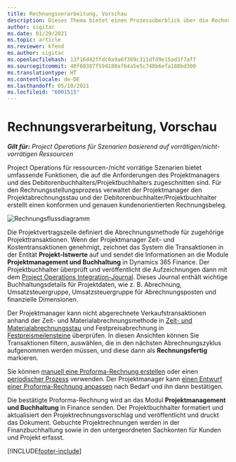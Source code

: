 ```yaml
---
title: Rechnungsverarbeitung, Vorschau
description: Dieses Thema bietet einen Prozessüberblick über die Rechnungsstellung in Project Operations für ressourcen-/nicht vorrätige Szenarien.
author: sigitac
ms.date: 01/29/2021
ms.topic: article
ms.reviewer: kfend
ms.author: sigitac
ms.openlocfilehash: 13f16d42ffdc0a9a6f369c311dfd9e15ad3f7aff
ms.sourcegitcommit: 40f68387f594180af64a5e5c748b6efa188bd300
ms.translationtype: HT
ms.contentlocale: de-DE
ms.lasthandoff: 05/10/2021
ms.locfileid: "6001515"
---
```

# <a name="invoicing-process-overview"></a>Rechnungsverarbeitung, Vorschau

_**Gilt für:** Project Operations für Szenarien basierend auf vorrätigen/nicht-vorrätigen Ressourcen_

Project Operations für ressourcen-/nicht vorrätige Szenarien bietet umfassende Funktionen, die auf die Anforderungen des Projektmanagers und des Debitorenbuchhalters/Projektbuchhalters zugeschnitten sind. Für den Rechnungsstellungsprozess verwaltet der Projektmanager den Projektabrechnungsstau und der Debitorenbuchhalter/Projektbuchhalter erstellt einen konformen und genauen kundenorientierten Rechnungsbeleg.

![Rechnungsflussdiagramm](./media/invoicing-flow.png)

Die Projektvertragszeile definiert die Abrechnungsmethode für zugehörige Projekttransaktionen. Wenn der Projektmanager Zeit- und Kostentransaktionen genehmigt, zeichnet das System die Transaktionen in der Entität **Projekt-Istwerte** auf und sendet die Informationen an die Module **Projektmanagement und Buchhaltung** in Dynamics 365 Finance. Der Projektbuchhalter überprüft und veröffentlicht die Aufzeichnungen dann mit dem [Project Operations Integration-Journal](../project-accounting/project-operations-integration-journal.md). Dieses Journal enthält wichtige Buchhaltungsdetails für Projektdaten, wie z. B. Abrechnung, Umsatzsteuergruppe, Umsatzsteuergruppe für Abrechnungsposten und finanzielle Dimensionen.

Der Projektmanager kann nicht abgerechnete Verkaufstransaktionen anhand der Zeit- und Materialabrechnungsmethode in [Zeit- und Materialabrechnungsstau](../proforma-invoicing/manage-billing-backlog.md#time-and-material-billing-backlog) und Festpreisabrechnung in [Festpreismeilensteine](../proforma-invoicing/manage-billing-backlog.md#fixed-price-milestones) überprüfen. In diesen Ansichten können Sie Transaktionen filtern, auswählen, die in den nächsten Abrechnungszyklus aufgenommen werden müssen, und diese dann als **Rechnungsfertig** markieren.

Sie können [manuell eine Proforma-Rechnung erstellen](../proforma-invoicing/create-manual-proforma-invoice.md) oder einen [periodischer Prozess](../proforma-invoicing/configure-automated-invoice-creation.md) verwenden. Der Projektmanager kann [einen Entwurf einer Proforma-Rechnung anpassen](../proforma-invoicing/manage-proforma-invoice.md) nach Bedarf und ihn dann bestätigen.

Die bestätigte Proforma-Rechnung wird an das Modul **Projektmanagement und Buchhaltung** in Finance senden. Der Projektbuchhalter formatiert und aktualisiert den Projektrechnungsvorschlag und veröffentlicht und druckt das Dokument. Gebuchte Projektrechnungen werden in der Finanzbuchhaltung sowie in den untergeordneten Sachkonten für Kunden und Projekt erfasst.


[!INCLUDE[footer-include](../includes/footer-banner.md)]
